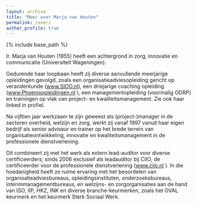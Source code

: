 ```yaml
---
layout: archive
title: "Meer over Marja van Houten"
permalink: /over/
author_profile: true
---
```


{% include base_path %}

Ir. Marja van Houten (1955) heeft een achtergrond in zorg, innovatie en communicatie (Universiteit Wageningen). 

Gedurende haar loopbaan heeft zij diverse aanvullende meerjarige opleidingen gevolgd, zoals een organisatieadviesopleiding gericht op veranderkunde (www.SIOO.nl), een driejarige coaching opleiding (www.Phoenixopleidingen.nl ), een managementopleiding (voormalig ODRP) en trainingen op vlak van project- en kwaliteitsmanagement. Zie ook haar linked in profiel. <doorklik>

Na vijftien jaar werkzaam te zijn geweest als (project-)manager in de sectoren overheid, welzijn en zorg, werkt zij vanaf 1997 vanuit haar eigen bedrijf als senior adviseur en trainer op het brede terrein van organisatieontwikkeling, innovatie en kwaliteitsmanagement in de professionele dienstverlening. 

Dit combineert zij met het werk als extern lead-auditor voor diverse certificeerders; sinds 2006 exclusief als leadauditor bij CIIO, de certificeerder voor de professionele dienstverlening (www.ciio.nl ). In die hoedanigheid heeft ze ruime ervaring met het beoordelen van organisatieadviesbureaus, opleidingsinstituten, onderzoeksbureaus, interimmanagementbureaus, en welzijns- en zorgorganisaties aan de hand van ISO, IIP, HKZ, INK en diverse branche-keurmerken, zoals het OVAL keurmerk en het keurmerk Sterk Sociaal Werk.
